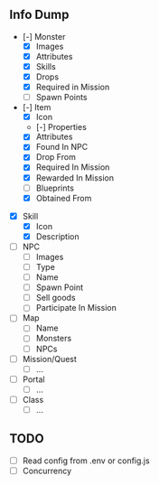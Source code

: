 ## Info Dump

- [-] Monster
    - [x] Images
    - [x] Attributes
    - [x] Skills
    - [x] Drops
    - [x] Required in Mission
    - [ ] Spawn Points
- [-] Item
    - [x] Icon
    - [-] Properties
    - [x] Attributes
    - [x] Found In NPC
    - [x] Drop From
    - [x] Required In Mission
    - [x] Rewarded In Mission
    - [ ] Blueprints
    - [x] Obtained From
- [x] Skill
    - [x] Icon
    - [x] Description
- [ ] NPC
    - [ ] Images
    - [ ] Type
    - [ ] Name
    - [ ] Spawn Point
    - [ ] Sell goods
    - [ ] Participate In Mission
- [ ] Map
    - [ ] Name
    - [ ] Monsters
    - [ ] NPCs
- [ ] Mission/Quest
    - [ ] ...
- [ ] Portal
    - [ ] ...
- [ ] Class
    - [ ] ...

## TODO

- [ ] Read config from .env or config.js
- [ ] Concurrency